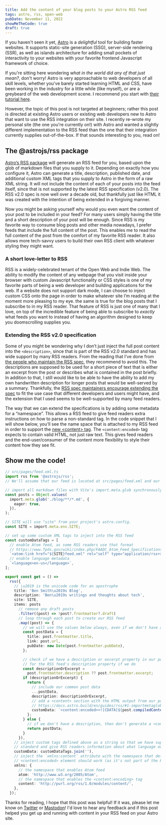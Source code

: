 ```yaml
---
title: Add the content of your blog posts to your Astro RSS feed
tags: astro, rss, open-web
pubDate: November 11, 2022
showMeTheCode: true
draft: true
---
```

If you haven't seen it yet, [Astro](https://astro.build) is a *delightful* tool for building faster websites. It supports static-site generation (SSG), server-side rendering (SSR), as well as islands architecture for adding small pockets of interactivity to your websites with your favorite frontend Javascript framework of choice.

If you're sitting here wondering *what in the world did any of that just mean?*, don't worry! Astro is very approachable to web developers of all skill levels, whether you've barely started learning HTML and CSS, have been working in the industry for a little while (like myself), or are a greybeard of the web development scene. I recommend you start with [their tutorial here](https://docs.astro.build/en/tutorial/0-introduction/). 

However, the topic of this post is not targeted at beginners; rather this post is directed at existing Astro users or existing web developers new to Astro that want to use the RSS integration on their site. I recently re-wrote my personal site (the one you're currently on!) with Astro and wanted a slightly different implementation to the RSS feed than the one that their integration currently supplies out-of-the-box. If that sounds interesting to you, read on!

## The @astrojs/rss package

[Astro‘s RSS package](https://docs.astro.build/en/guides/rss) will generate an RSS feed for you, based upon the glob of markdown files that you supply to it. Depending on exactly how you configure it, Astro can generate a title, description, published date, and additional custom XML tags that you supply to Astro in the form of a raw XML string. It will not include the content of each of your posts into the feed itself, since that is not supported by the latest RSS specification (v2.0). The RSS v2.0 spec is now well over a decade old, but thankfully just like HTML it was created with the intention of being extended in a forgiving manner.

Now you might be asking yourself why would you even want the content of your post to be included in your feed? For many users simply having the title and a short description of your post will be enough. Since RSS is my favorite way to consume blog posts and other media nowadays, I prefer feeds that include the full content of the post. This enables me to read the full content of the post from the comfort of my favorite RSS reader. It also allows more tech-savvy users to build their own RSS client with whatever styling they might want.

### A short love-letter to RSS

RSS is a widely-celebrated tenant of the Open Web and Indie Web. The ability to modify the content of any webpage that you visit inside your browser with custom Javascript functionality or CSS styles is one of my favorite parts of being a web developer and building applications for the web. If a website does not support dark mode, I can choose to inject custom CSS onto the page in order to make whatever site I’m reading at the moment more pleasing to my eye. the same is true for the blog posts that I subscribe to in my RSS reader. That feature of RSS is just one of many that I love, on top of the incredible feature of being able to subscribe to *exactly* what feeds you want to instead of having an algorithm designed to keep you doomscrolling supplies you.


### Extending the RSS v2.0 specification

Some of you might be wondering why I don’t just inject the full post content into the `<description>`, since that is part of the RSS v2.0 standard and has wide support by many RSS readers. From the reading that I’ve done from [the people who maintain the RSS spec](https://www.rssboard.org/rss-specification#hrelementsOfLtitemgt), they recommend to avoid this. The descriptions are supposed to be used for a short piece of text that is either an excerpt from the post or describes what is contained in the post briefly. In addition to that, I still would like to be able to have the ability to add my own handwritten description for longer posts that would be well-served by a summary. Thankfully, the [RSS spec maintainers encourage extending the spec](https://www.rssboard.org/rss-specification#extendingRss) to fit the use case that different developers and users might have, and the extension that I used seems to be well-supported by many feed readers.

The way that we can extend the specifications is by adding some metadata for a “namespace”. This allows a RSS feed to give feed readers extra instructions on how to parse a non-standard tag. In the code snippet that I will show below, you’ll see the name space that is attached to my RSS feed in order to support the [new \<content\> tag](https://www.rssboard.org/rss-profile#namespace-elements-content). The `<content:encoded>` tag expects to contain valid HTML, not just raw text. This gives feed readers and the end-user/consumer of the content more flexibility to style their content how they see fit.

## Show me the code!

```typescript
// src/pages/feed.xml.ts
import rss from '@astrojs/rss';
// We'll assume that our feed is located at src/pages/feed.xml and our blog posts are all located in the src/pages/blog folder

// import all markdown files with Vite's import.meta.glob synchronously from our blog folder
const posts = Object.values(
  import.meta.glob('./blog/**/*.md', {
    eager: true,
  }),
);

// SITE will use "site" from your project's astro.config.
const SITE = import.meta.env.SITE;

// set up some custom XML tags to inject into the RSS feed
const customDataTags = [
  // enable Atom feed, as some RSS readers use that format
  // https://www.fpds.gov/wiki/index.php/FAADC_Atom_Feed_Specifications_V_1.0
  `<atom:link href="${SITE}feed.xml" rel="self" type="application/rss+xml" />`,
  // enable language metadata
  `<language>en-us</language>`,
];

export const get = () =>
  rss({
    // \u2019 is the unicode code for an apostrophe
    title: 'Ben Smith\u2019s Blog',
    description: 'Ben\u2019s writings and thoughts about tech',
    site: SITE,
    items: posts
      // remove any draft posts
      .filter((post) => !post?.frontmatter?.draft)
      // loop through each post to create our RSS feed
      .map((post) => {
        // we will use the values below always, even if we don't have a description for the post
        const postData = {
          title: post.frontmatter.title,
          link: post.url,
          pubDate: new Date(post.frontmatter.pubDate),
        };

        // check if we have a description or excerpt property in our posts's frontmatter, and use it
        // for the RSS feed's description property if we do
        const descriptionOrExcerpt =
          post.frontmatter.description ?? post.frontmatter.excerpt;
        if (descriptionOrExcerpt) {
          return {
            // include our common post data
            ...postData,
            description: descriptionOrExcerpt,
            // add a <content> section with the HTML output from our post, and encode it properly
            // https://docs.astro.build/en/guides/rss/#1-importmetaglob-result
            customData: `<content:encoded><![CDATA[${post.compiledContent()}]]></content:encoded>`,
          };
        } else {
          // if we don't have a description, then don't generate a <content> tag or description
          return postData;
        }
      }),
    // inject custom tags defined above as a string so that we have support for the Atom feed
    // standard and give RSS readers information about what language our posts are in
    customData: customDataTags.join(''),
    // inject the `xmlns:content` attribute with the namespace that defines how the
    // <content:encoded> element should work (as it's not part of the RSS 2.0 spec by default)
    xmlns: {
      // the namespace that enables Atom feed
      atom: 'http://www.w3.org/2005/Atom',
      // the namespace that enables the <content:encoding> tag
      content: 'http://purl.org/rss/1.0/modules/content/',
    },
  });
```

Thanks for reading, I hope that this post was helpful! If it was, please let me know on [Twitter](https://twitter.com/smithbm2316) or [Mastodon](https://fosstodon.org/@smithbm2316)! I'd love to hear any feedback and if this post helped you get up and running with content in your RSS feed on your Astro site.
